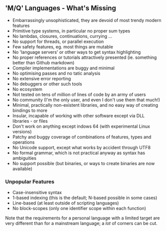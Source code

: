 ## 'M/Q' Languages - What's Missing

* Embarrassingly unsophisticated, they are devoid of most trendy modern features
* Primitive type systems, in particular no proper sum types
* No lambdas, closures, continuations, currying ...
* No support for threads, or parallel execution
* Few safety features, eg. most things are mutable
* No 'language servers' or other ways to get syntax highlighting
* No proper references or tutorials attractively presented (ie. something better than Github markdown)
* Compiler implementations are buggy and minimal
* No optimising passes and no tatic analysis
* No extensive error reporting
* No debuggers or other such tools
* No ecosystem
* Not tested on tens of million of lines of code by an army of users
* No community (I'm the only user, and even I don't use them that much!)
* Minimal, practically non-existent libraries, and no easy way of creating bindings to more
* Insular, incapable of working with other software except via DLL libraries - or files
* Don't work on anything except indows 64 (with experimental Linux versions)
* Patchy and buggy coverage of combinations of features, types and operations
* No Unicode support, except what works by accident through UTF8
* No formal grammar, which is not practical anyway as syntax has ambiguities
* No support possible (but binaries, or ways to create binaries are now available)

### Unpopular Features

* Case-insensitive syntax
* 1-based indexing (this is the default; N-based possible in some cases)
* Line-based (at least outside of scripting languages)
* No block-scopes (only one identifier scope within each function)

Note that the requirements for a personal language with a limited target are very different than for a mainstream language; a *lot* of corners can be cut.

